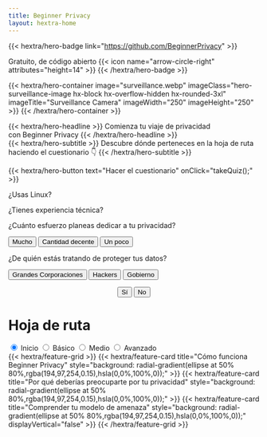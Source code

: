 ```yaml
---
title: Beginner Privacy
layout: hextra-home
---
```


{{< hextra/hero-badge link="https://github.com/BeginnerPrivacy" >}}
  <div class="hx-w-2 hx-h-2 hx-rounded-full hx-bg-primary-400"></div>
  <span>Gratuito, de código abierto</span>
  {{< icon name="arrow-circle-right" attributes="height=14" >}}
{{< /hextra/hero-badge >}}

{{< hextra/hero-container
  image="surveillance.webp"
  imageClass="hero-surveillance-image hx-block hx-overflow-hidden hx-rounded-3xl"
  imageTitle="Surveillance Camera" 
  imageWidth="250" imageHeight="250" >}}
{{< /hextra/hero-container >}}

<div class="hx-mt-6 hx-mb-6">
{{< hextra/hero-headline >}}
  Comienza tu viaje de privacidad&nbsp;<br class="sm:hx-block hx-hidden" />con Beginner Privacy
{{< /hextra/hero-headline >}}
</div>

<div class=" hero-take-quiz hx-mb-12" style="display: inline-flex; width: 100%;">
{{< hextra/hero-subtitle >}}
  Descubre dónde perteneces en la hoja de ruta&nbsp;<br class="sm:hx-block hx-hidden" />haciendo el cuestionario 👇
{{< /hextra/hero-subtitle >}}
</div>

{{< hextra/hero-button text="Hacer el cuestionario" onClick="takeQuiz();" >}}

<div id="quizModal">  
  <div id="question1" class="question">
      <p>¿Usas Linux?</p>
  </div>
  <div id="question2" class="question">
      <p>¿Tienes experiencia técnica?</p>
  </div>
  <div id="question3" class="question">
      <p>¿Cuánto esfuerzo planeas dedicar a tu privacidad?</p>
      <p>
        <button class="hx-bg-primary-600" onclick="answerQuestion(2)">Mucho</button>
        <button class="hx-bg-primary-600" onclick="answerQuestion(1)">Cantidad decente</button>
        <button class="hx-bg-primary-600" onclick="answerQuestion(0)">Un poco</button>
      </p>
  </div>
  <div id="question4" class="question">
      <p>¿De quién estás tratando de proteger tus datos?</p>
      <p>
        <button class="hx-bg-primary-600" onclick="answerQuestion(0)">Grandes Corporaciones</button>
        <button class="hx-bg-primary-600" onclick="answerQuestion(1)">Hackers</button>
        <button class="hx-bg-primary-600" onclick="answerQuestion(2)">Gobierno</button>
      </p>
  </div>

  <div style="text-align: center;">
    <button class="yes-no-button hx-bg-primary-600" onclick="answerQuestion('yes')">Sí</button>
    <button class="yes-no-button hx-bg-primary-600" onclick="answerQuestion('no')">No</button>
  </div>
  <div id="quizResult"></div>
</div>

<div class="hx-mt-6">
    <h1 class="hx-font-bold md:hx-text-5xl">Hoja de ruta</h1>
    <div class="tabs">
        <input type="radio" id="radio-start" name="tabs" value="start" checked onclick="updateRoadmap()" />
        <label class="tab" for="radio-start">Inicio</label>
        <input type="radio" id="radio-basic" name="tabs" value="basic" onclick="updateRoadmap()" />
        <label class="tab" for="radio-basic">Básico</label>
        <input type="radio" id="radio-medium" name="tabs" value="medium" onclick="updateRoadmap()" />
        <label class="tab" for="radio-medium">Medio</label>
        <input type="radio" id="radio-advanced" name="tabs" value="advanced" onclick="updateRoadmap()" />
        <label class="tab" for="radio-advanced">Avanzado</label>
        <span class="glider"></span>
    </div>
</div>

<div id="roadmapContent" class="hx-mt-4">
  <div id="startContent" class="roadmap-section">
    {{< hextra/feature-grid >}}
      {{< hextra/feature-card title="Cómo funciona Beginner Privacy" style="background: radial-gradient(ellipse at 50% 80%,rgba(194,97,254,0.15),hsla(0,0%,100%,0));" >}}
      {{< hextra/feature-card title="Por qué deberías preocuparte por tu privacidad" style="background: radial-gradient(ellipse at 50% 80%,rgba(194,97,254,0.15),hsla(0,0%,100%,0));" >}}
      {{< hextra/feature-card title="Comprender tu modelo de amenaza" style="background: radial-gradient(ellipse at 50% 80%,rgba(194,97,254,0.15),hsla(0,0%,100%,0));"  displayVertical="false" >}}
    {{< /hextra/feature-grid >}}
  </div>

  <div id="basicContent" class="roadmap-section" style="display:none;">
    {{< hextra/feature-grid >}}
        {{< hextra/feature-card title="¡Próximamente!" style="background: radial-gradient(ellipse at 50% 80%,rgba(97, 254, 176, 0.15),hsla(0,0%,100%,0));" >}}
        {{< hextra/feature-card title="¡Próximamente!" style="background: radial-gradient(ellipse at 50% 80%,rgba(97, 254, 176, 0.15),hsla(0,0%,100%,0));" >}}
        {{< hextra/feature-card title="¡Próximamente!" style="background: radial-gradient(ellipse at 50% 80%,rgba(97, 254, 176, 0.15),hsla(0,0%,100%,0));" >}}
        {{< hextra/feature-card title="¡Próximamente!" style="background: radial-gradient(ellipse at 50% 80%,rgba(97, 254, 176, 0.15),hsla(0,0%,100%,0));" >}}
        {{< hextra/feature-card title="¡Próximamente!" style="background: radial-gradient(ellipse at 50% 80%,rgba(97, 254, 176, 0.15),hsla(0,0%,100%,0));" displayVertical="true" >}}
    {{< /hextra/feature-grid >}}
    <br>
    {{< hextra/feature-grid >}}
        {{< hextra/feature-card title="¡Próximamente!" style="background: radial-gradient(ellipse at 50% 80%,rgba(97, 254, 176, 0.15),hsla(0,0%,100%,0));" displayVertical="both" >}}
        {{< hextra/feature-card title="¡Próximamente!" style="background: radial-gradient(ellipse at 50% 80%,rgba(97, 254, 176, 0.15),hsla(0,0%,100%,0));" >}}
        {{< hextra/feature-card title="¡Próximamente!" style="background: radial-gradient(ellipse at 50% 80%,rgba(97, 254, 176, 0.15),hsla(0,0%,100%,0));" >}}
        {{< hextra/feature-card title="¡Próximamente!" style="background: radial-gradient(ellipse at 50% 80%,rgba(97, 254, 176, 0.15),hsla(0,0%,100%,0));" >}}
        {{< hextra/feature-card title="¡Próximamente!" style="background: radial-gradient(ellipse at 50% 80%,rgba(97, 254, 176, 0.15),hsla(0,0%,100%,0));" displayVertical="false" >}}
    {{< /hextra/feature-grid >}}
    <br>
    {{< hextra/feature-grid >}}
      {{< hextra/feature-card title="¡Próximamente!" style="background: radial-gradient(ellipse at 50% 80%,rgba(97, 254, 176, 0.15),hsla(0,0%,100%,0));" >}}
      {{< hextra/feature-card title="¡Próximamente!" style="background: radial-gradient(ellipse at 50% 80%,rgba(97, 254, 176, 0.15),hsla(0,0%,100%,0));" >}}
      {{< hextra/feature-card title="¡Próximamente!" style="background: radial-gradient(ellipse at 50% 80%,rgba(97, 254, 176, 0.15),hsla(0,0%,100%,0));" >}}
      {{< hextra/feature-card title="¡Próximamente!" style="background: radial-gradient(ellipse at 50% 80%,rgba(97, 254, 176, 0.15),hsla(0,0%,100%,0));" >}}
      {{< hextra/feature-card title="¡Próximamente!" style="background: radial-gradient(ellipse at 50% 80%,rgba(97, 254, 176, 0.15),hsla(0,0%,100%,0));" displayVertical="false" >}}
    {{< /hextra/feature-grid >}}
  </div>

  <div id="mediumContent" class="roadmap-section" style="display:none;">
    {{< hextra/feature-grid >}}
      {{< hextra/feature-card title="¡Próximamente!" style="background: radial-gradient(ellipse at 50% 80%,rgba(254, 225, 97, 0.15),hsla(0,0%,100%,0));" >}}
      {{< hextra/feature-card title="¡Próximamente!" style="background: radial-gradient(ellipse at 50% 80%,rgba(254, 225, 97, 0.15),hsla(0,0%,100%,0));" >}}
      {{< hextra/feature-card title="¡Próximamente!" style="background: radial-gradient(ellipse at 50% 80%,rgba(254, 225, 97, 0.15),hsla(0,0%,100%,0));" >}}
      {{< hextra/feature-card title="¡Próximamente!" style="background: radial-gradient(ellipse at 50% 80%,rgba(254, 225, 97, 0.15),hsla(0,0%,100%,0));" >}}
      {{< hextra/feature-card title="¡Próximamente!" style="background: radial-gradient(ellipse at 50% 80%,rgba(254, 225, 97, 0.15),hsla(0,0%,100%,0));" displayVertical="true" >}}
    {{< /hextra/feature-grid >}}
    <br>
    {{< hextra/feature-grid >}}
      {{< hextra/feature-card title="¡Próximamente!" style="background: radial-gradient(ellipse at 50% 80%,rgba(254, 225, 97, 0.15),hsla(0,0%,100%,0));" displayVertical="both" >}}
      {{< hextra/feature-card title="¡Próximamente!" style="background: radial-gradient(ellipse at 50% 80%,rgba(254, 225, 97, 0.15),hsla(0,0%,100%,0));" >}}
      {{< hextra/feature-card title="¡Próximamente!" style="background: radial-gradient(ellipse at 50% 80%,rgba(254, 225, 97, 0.15),hsla(0,0%,100%,0));" >}}
      {{< hextra/feature-card title="¡Próximamente!" style="background: radial-gradient(ellipse at 50% 80%,rgba(254, 225, 97, 0.15),hsla(0,0%,100%,0));" >}}
      {{< hextra/feature-card title="¡Próximamente!" style="background: radial-gradient(ellipse at 50% 80%,rgba(254, 225, 97, 0.15),hsla(0,0%,100%,0));" displayVertical="false" >}}
    {{< /hextra/feature-grid >}}
    <br>
    {{< hextra/feature-grid >}}
      {{< hextra/feature-card title="¡Próximamente!" style="background: radial-gradient(ellipse at 50% 80%,rgba(254, 225, 97, 0.15),hsla(0,0%,100%,0));" >}}
      {{< hextra/feature-card title="¡Próximamente!" style="background: radial-gradient(ellipse at 50% 80%,rgba(254, 225, 97, 0.15),hsla(0,0%,100%,0));" >}}
      {{< hextra/feature-card title="¡Próximamente!" style="background: radial-gradient(ellipse at 50% 80%,rgba(254, 225, 97, 0.15),hsla(0,0%,100%,0));" >}}
      {{< hextra/feature-card title="¡Próximamente!" style="background: radial-gradient(ellipse at 50% 80%,rgba(254, 225, 97, 0.15),hsla(0,0%,100%,0));" >}}
      {{< hextra/feature-card title="¡Próximamente!" style="background: radial-gradient(ellipse at 50% 80%,rgba(254, 225, 97, 0.15),hsla(0,0%,100%,0));" displayVertical="false" >}}
    {{< /hextra/feature-grid >}}
  </div>

  <div id="advancedContent" class="roadmap-section" style="display:none;">
    {{< hextra/feature-grid >}}
      {{< hextra/feature-card title="¡Próximamente!" style="background: radial-gradient(ellipse at 50% 80%,rgba(254, 128, 97, 0.15),hsla(0,0%,100%,0));" >}}
      {{< hextra/feature-card title="¡Próximamente!" style="background: radial-gradient(ellipse at 50% 80%,rgba(254, 128, 97, 0.15),hsla(0,0%,100%,0));" >}}
      {{< hextra/feature-card title="¡Próximamente!" style="background: radial-gradient(ellipse at 50% 80%,rgba(254, 128, 97, 0.15),hsla(0,0%,100%,0));" >}}
      {{< hextra/feature-card title="¡Próximamente!" style="background: radial-gradient(ellipse at 50% 80%,rgba(254, 128, 97, 0.15),hsla(0,0%,100%,0));" >}}
      {{< hextra/feature-card title="¡Próximamente!" style="background: radial-gradient(ellipse at 50% 80%,rgba(254, 128, 97, 0.15),hsla(0,0%,100%,0));" displayVertical="true" >}}
    {{< /hextra/feature-grid >}}
    <br>
    {{< hextra/feature-grid >}}
      {{< hextra/feature-card title="¡Próximamente!" style="background: radial-gradient(ellipse at 50% 80%,rgba(254, 128, 97, 0.15),hsla(0,0%,100%,0));" displayVertical="both" >}}
      {{< hextra/feature-card title="¡Próximamente!" style="background: radial-gradient(ellipse at 50% 80%,rgba(254, 128, 97, 0.15),hsla(0,0%,100%,0));" >}}
      {{< hextra/feature-card title="¡Próximamente!" style="background: radial-gradient(ellipse at 50% 80%,rgba(254, 128, 97, 0.15),hsla(0,0%,100%,0));" >}}
      {{< hextra/feature-card title="¡Próximamente!" style="background: radial-gradient(ellipse at 50% 80%,rgba(254, 128, 97, 0.15),hsla(0,0%,100%,0));" >}}
      {{< hextra/feature-card title="¡Próximamente!" style="background: radial-gradient(ellipse at 50% 80%,rgba(254, 128, 97, 0.15),hsla(0,0%,100%,0));" displayVertical="false" >}}
    {{< /hextra/feature-grid >}}
    <br>
    {{< hextra/feature-grid >}}
      {{< hextra/feature-card title="¡Próximamente!" style="background: radial-gradient(ellipse at 50% 80%,rgba(254, 128, 97, 0.15),hsla(0,0%,100%,0));" >}}
      {{< hextra/feature-card title="¡Próximamente!" style="background: radial-gradient(ellipse at 50% 80%,rgba(254, 128, 97, 0.15),hsla(0,0%,100%,0));" >}}
      {{< hextra/feature-card title="¡Próximamente!" style="background: radial-gradient(ellipse at 50% 80%,rgba(254, 128, 97, 0.15),hsla(0,0%,100%,0));" >}}
      {{< hextra/feature-card title="¡Próximamente!" style="background: radial-gradient(ellipse at 50% 80%,rgba(254, 128, 97, 0.15),hsla(0,0%,100%,0));" >}}
      {{< hextra/feature-card title="¡Próximamente!" style="background: radial-gradient(ellipse at 50% 80%,rgba(254, 128, 97, 0.15),hsla(0,0%,100%,0));" displayVertical="false" >}}
    {{< /hextra/feature-grid >}}
  </div>
</div>